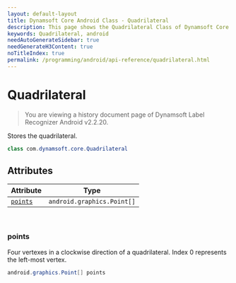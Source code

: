 ```yaml
---
layout: default-layout
title: Dynamsoft Core Android Class - Quadrilateral
description: This page shows the Quadrilateral Class of Dynamsoft Core for Android Language.
keywords: Quadrilateral, android
needAutoGenerateSidebar: true
needGenerateH3Content: true
noTitleIndex: true
permalink: /programming/android/api-reference/quadrilateral.html
---
```



# Quadrilateral

> You are viewing a history document page of Dynamsoft Label Recognizer Android v2.2.20.

Stores the quadrilateral.  

```java
class com.dynamsoft.core.Quadrilateral
```

## Attributes
  
| Attribute | Type |
|---------- | ---- |
| [`points`](#points) | `android.graphics.Point[]`|

&nbsp;

### points

Four vertexes in a clockwise direction of a quadrilateral. Index 0 represents the left-most vertex.

```java
android.graphics.Point[] points
```
